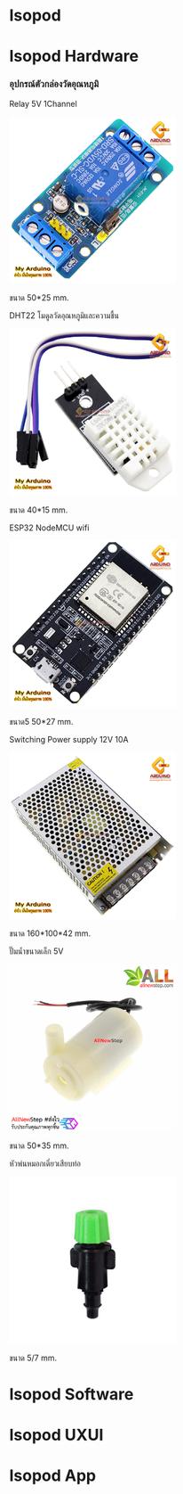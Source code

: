 # Isopod

<h1>Isopod Hardware</h1>
<h3>อุปกรณ์ตัวกล่องวัดอุณหภูมิ</h3>
<p>Relay 5V 1Channel</p>
<img src="ref/Relay.jpg" width="300" height="300">
<p>ขนาด 50*25 mm.</p>
<p>DHT22 โมดูลวัดอุณหภูมิและความชื้น</p>
<img src="ref/DHT22.jpg" width="300" height="300">
<p>ขนาด 40*15 mm.</p>
<p>ESP32 NodeMCU wifi</p>
<img src="ref/esp32.jpg" width="300" height="300">
<p>ขนาด5 50*27 mm.</p>
<p>Switching Power supply 12V 10A</p>
<img src="ref/w4.jpg" width="300" height="300">
<p>ขนาด 160*100*42 mm.</p>
<p>ปั๊มน้ำขนาดเล็ก 5V</p>
<img src="ref/7f.jpg" width="300" height="300">
<p>ขนาด 50*35 mm.</p>
<p>หัวพ่นหมอกเดี่ยวเสียบท่อ</p>
<img src="ref/60181231.jpg" width="300" height="300">
<p>ขนาด 5/7 mm.</p>



<h1>Isopod Software</h1>

<h1>Isopod UXUI</h1>

<h1>Isopod App</h1>
